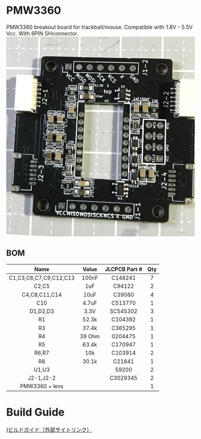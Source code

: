 # **PMW3360**

PMW3360 breakout board for trackball/mouse. Compatible with 1.8V - 5.5V Vcc. With 6PIN SHconnector.
![](https://github.com/YMG-CODE/PMW3360_mod/blob/ETE/img/IMG_7028.jpg)

## **BOM**
|Name                       |Value  |JLCPCB Part #    |Qty    |
|:---:                      |:---:  |:---:            |:---:  |
|C1,C3,C6,C7,C9,C12,C13     |100nF  |C148241          |7      |
|C2,C5                      |1uF    |C94122           |2      |
|C4,C8,C11,C14              |10uF   |C39060           |4      |
|C10                        |4.7uF  |C513770          |1      |
|D1,D2,D3                   |3.3V   |SC545302         |3      |
|R1                         |52.3k  |C104392          |1      |
|R3                         |37.4k  |C365295          |1      |
|R4                         |39 Ohm |0204475          |1      |
|R5                         |63.4k  |C170947          |1      |
|R6,R7                      |10k    |C103914          |2      |
|R8                         |30.1k  |C21841           |1      |
|U1,U3                      |       |59200            |2      |
|J2-1,J2-2                  |       |C3029345         |2      |
|PMW3360 + lens             |       |                 |1      |

# Build Guide
[(ビルドガイド（外部サイトリンク）](https://note.com/underthrow_/n/n65385d90a76e)
